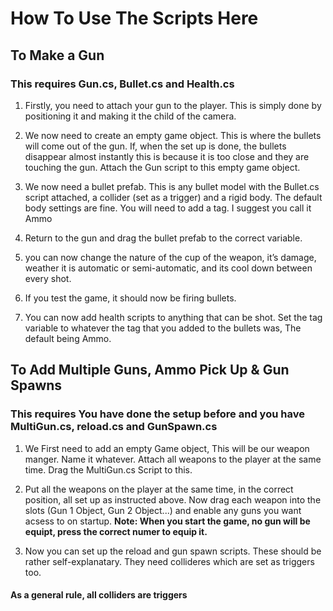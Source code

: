 # How To Use The Scripts Here

## To Make a Gun
### This requires Gun.cs, Bullet.cs and Health.cs

1) Firstly, you need to attach your gun to the player. This is simply done by positioning it and making it the child of the camera.

2) We now need to create an empty game object. This is where the bullets will come out of the gun. If, when the set up is done, the bullets disappear almost instantly this is because it is too close and they are touching the gun. Attach the Gun script to this empty game object.

3) We now need a bullet prefab. This is any bullet model with the Bullet.cs script attached, a collider (set as a trigger) and a rigid body. The default body settings are fine. You will need to add a tag. I suggest you call it Ammo

4) Return to the gun and drag the bullet prefab to the correct variable.

5) you can now change the nature of the cup of the weapon, it’s damage, weather it is automatic or semi-automatic, and its cool down between every shot.

6) If you test the game, it should now be firing bullets.

7) You can now add health scripts to anything that can be shot. Set the tag variable to whatever the tag that you added to the bullets was, The default being Ammo.

## To Add Multiple Guns, Ammo Pick Up & Gun Spawns
### This requires You have done the setup before and you have MultiGun.cs, reload.cs and GunSpawn.cs

1) We First need to add an empty Game object, This will be our weapon manger. Name it whatever. Attach all weapons to the player at the same time. Drag the MultiGun.cs Script to this.

2) Put all the weapons on the player at the same time, in the correct position, all set up as instructed above. Now drag each weapon into the slots (Gun 1 Object, Gun 2 Object...) and enable any guns you want acsess to on startup. **Note: When you start the game, no gun will be equipt, press the correct numer to equip it.**

3) Now you can set up the reload and gun spawn scripts. These should be rather self-explanatary. They need collideres which are set as triggers too.

#### As a general rule, all colliders are triggers

